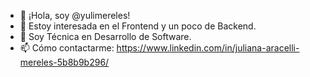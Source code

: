 - 👋 ¡Hola, soy @yulimereles!
- 👀 Estoy interesada en el Frontend y un poco de Backend. 
- 🌱 Soy Técnica en Desarrollo de Software. 
- 📫 Cómo contactarme: https://www.linkedin.com/in/juliana-aracelli-mereles-5b8b9b296/


